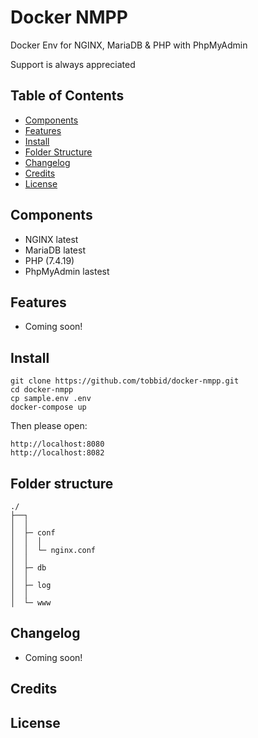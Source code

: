 # Docker NMPP

Docker Env for NGINX, MariaDB &amp; PHP with PhpMyAdmin

Support is always appreciated

## Table of Contents

* [Components](#components)
* [Features](#features)
* [Install](#install)
* [Folder Structure](#folder-structure)
* [Changelog](#changelog)
* [Credits](#credits)
* [License](#license)

## Components

- NGINX latest
- MariaDB latest
- PHP (7.4.19)
- PhpMyAdmin lastest

## Features

- Coming soon!

## Install

```
git clone https://github.com/tobbid/docker-nmpp.git
cd docker-nmpp
cp sample.env .env
docker-compose up
```

Then please open:

```
http://localhost:8080
http://localhost:8082
```

## Folder structure

```
./
├──┐
│  │
│  ├─ conf
│  │  │
│  │  └─ nginx.conf
│  │ 
│  ├─ db
│  │ 
│  ├─ log
│  │  
│  └─ www
```

## Changelog

- Coming soon!

## Credits

## License
